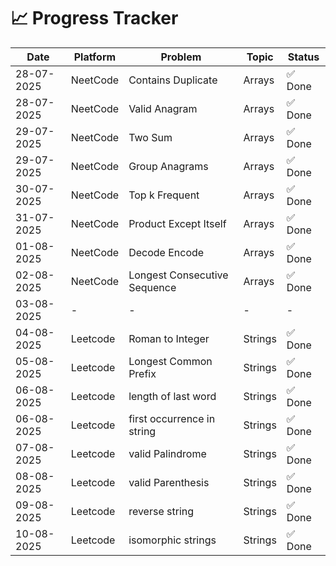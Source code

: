 
# 📈  Progress Tracker

| Date       | Platform   | Problem                             | Topic     | Status |
|------------|------------|-------------------------------------|-----------|---------|
| 28-07-2025 | NeetCode   | Contains Duplicate                  | Arrays    | ✅ Done |
| 28-07-2025 | NeetCode   | Valid Anagram                       | Arrays    | ✅ Done |
| 29-07-2025 | NeetCode   | Two Sum                             | Arrays    | ✅ Done |
| 29-07-2025 | NeetCode   | Group Anagrams                      | Arrays    | ✅ Done |
| 30-07-2025 | NeetCode   | Top k Frequent                      | Arrays    | ✅ Done |
| 31-07-2025 | NeetCode   | Product Except Itself               | Arrays    | ✅ Done |
| 01-08-2025 | NeetCode   | Decode Encode                       | Arrays    | ✅ Done |
| 02-08-2025 | NeetCode   | Longest Consecutive Sequence        | Arrays    | ✅ Done |
| 03-08-2025 | -          | -                                   | -         | -        |
| 04-08-2025 | Leetcode   | Roman to Integer                    | Strings   | ✅ Done |
| 05-08-2025 | Leetcode   | Longest Common Prefix               | Strings   | ✅ Done |
| 06-08-2025 | Leetcode   | length of last word                 | Strings   | ✅ Done |
| 06-08-2025 | Leetcode   | first occurrence in string          | Strings   | ✅ Done |
| 07-08-2025 | Leetcode   | valid Palindrome                    | Strings   | ✅ Done |
| 08-08-2025 | Leetcode   | valid Parenthesis                   | Strings   | ✅ Done |
| 09-08-2025 | Leetcode   | reverse string                      | Strings   | ✅ Done |
| 10-08-2025 | Leetcode   | isomorphic strings                  | Strings   | ✅ Done |
